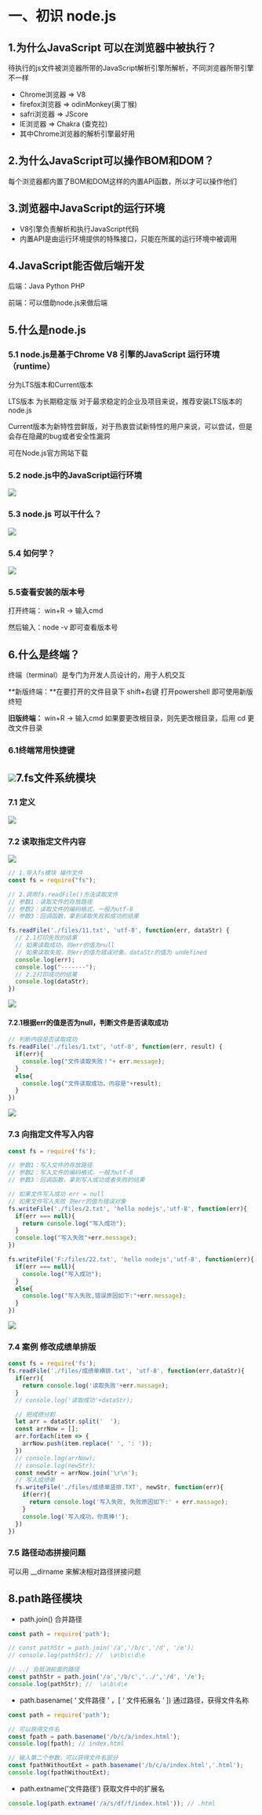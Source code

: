 # 一、初识 node.js

## 1.为什么JavaScript 可以在浏览器中被执行？

待执行的js文件被浏览器所带的JavaScript解析引擎所解析，不同浏览器所带引擎不一样

* Chrome浏览器  =>  V8
* firefox浏览器  =>  odinMonkey(奥丁猴)
* safri浏览器  =>  JScore
* IE浏览器  =>  Chakra (查克拉)
* 其中Chrome浏览器的解析引擎最好用

## 2.为什么JavaScript可以操作BOM和DOM？

每个浏览器都内置了BOM和DOM这样的内置API函数，所以才可以操作他们

## 3.浏览器中JavaScript的运行环境

* V8引擎负责解析和执行JavaScript代码
* 内置API是由运行环境提供的特殊接口，只能在所属的运行环境中被调用

## 4.JavaScript能否做后端开发

后端：Java  Python  PHP

前端：可以借助node.js来做后端

## 5.什么是node.js

### 5.1 node.js是基于Chrome V8 引擎的JavaScript 运行环境（runtime）

分为LTS版本和Current版本

LTS版本 为长期稳定版 对于最求稳定的企业及项目来说，推荐安装LTS版本的 node.js

Current版本为新特性尝鲜版，对于热衷尝试新特性的用户来说，可以尝试，但是会存在隐藏的bug或者安全性漏洞

可在Node.js官方网站下载

### 5.2 node.js中的JavaScript运行环境

![](img/node.js中js的运行环境.png)

### 5.3 node.js 可以干什么？

![](img/可以做什么？.png)

### 5.4 如何学？

![](img/怎么学？.png)

### 5.5查看安装的版本号

打开终端： win+R -> 输入cmd

然后输入：node -v    即可查看版本号

## 6.什么是终端？

终端（terminal）是专门为开发人员设计的，用于人机交互

**新版终端：**在要打开的文件目录下   shift+右键  打开powershell 即可使用新版终短

**旧版终端：** win+R -> 输入cmd  如果要更改根目录，则先更改根目录，后用 cd 更改文件目录

### 6.1终端常用快捷键

## ![](img/终端床用快捷键.png)7.fs文件系统模块

### 7.1 定义

![](img/fs文件系统模块.png)

### 7.2 读取指定文件内容

![](img/fs.readFile().png)

```js
// 1.导入fs模块 操作文件
const fs = require("fs");

// 2.调用fs.readFile()方法读取文件
// 参数1：读取文件的存放路径
// 参数2：读取文件的编码格式，一般为utf-8
// 参数3：回调函数，拿到读取失败和成功的结果

fs.readFile('./files/11.txt', 'utf-8', function(err, dataStr) {
  // 2.1打印失败的结果
  // 如果读取成功，则err的值为null
  // 如果读取失败，则err的值为错误对象，dataStr的值为 undefined
  console.log(err);
  console.log("-------");
  // 2.2打印成功的结果
  console.log(dataStr);
})
```

![](img/读取指定文件内容.PNG)

#### 7.2.1根据err的值是否为null，判断文件是否读取成功

```js
// 判断内容是否读取成功
fs.readFile('./files/1.txt', 'utf-8', function(err, result) {
  if(err){
    console.log("文件读取失败！"+ err.message);
  }
  else{
    console.log("文件读取成功，内容是"+result);
  }
})
```

![](img/判断内容是否读取成功.PNG)

### 7.3 向指定文件写入内容

```js
const fs = require('fs');

// 参数1：写入文件的存放路径
// 参数2：写入文件的编码格式，一般为utf-8
// 参数3：回调函数，拿到写入成功或者失败的结果

// 如果文件写入成功 err = null
// 如果文件写入失败 则err的值为错误对象
fs.writeFile('./files/2.txt', 'hello nodejs','utf-8', function(err){
  if(err === null){
    return console.log("写入成功");
  }
  console.log("写入失败"+err.message);
})

fs.writeFile('F:/files/22.txt', 'hello nodejs','utf-8', function(err){
  if(err === null){
    console.log("写入成功");
  }
  else{
    console.log("写入失败,错误原因如下:"+err.message);
  }
})
```

![](img/fs.write().PNG)

### 7.4 案例 修改成绩单排版

```js
const fs = require('fs');
fs.readFile('./files/成绩单横排.txt', 'utf-8', function(err,dataStr){
  if(err){
    return console.log('读取失败'+err.massage);
  }
  // console.log('读取成功'+dataStr);

  // 把成绩分割
  let arr = dataStr.split('  ');
  const arrNow = [];
  arr.forEach(item => {
    arrNow.push(item.replace(' ', ': '));
  })
  // console.log(arrNow);
  // console.log(newStr);
  const newStr = arrNow.join('\r\n');
  // 写入成绩单
  fs.writeFile('./files/成绩单竖排.TXT', newStr, function(err){
    if(err){
      return console.log('写入失败, 失败原因如下:' + err.massage);
    }
    console.log('写入成功，你真棒!');
  })
})
```

### 7.5 路径动态拼接问题

可以用 __dirname 来解决相对路径拼接问题

## 8.path路径模块

* path.join()  合并路径

```js
const path = require('path');

// const pathStr = path.join('/a','/b/c','/d', '/e');
// console.log(pathStr); //  \a\b\c\d\e

// ../ 会抵消前面的路径
const pathStr = path.join('/a','/b/c','../','/d', '/e');
console.log(pathStr); //  \a\b\d\e
```

* path.basename( ‘ 文件路径 ’ ，[ ‘ 文件拓展名 ’ ])  通过路径，获得文件名称

```js
const path = require('path');

// 可以获得文件名
const fpath = path.basename('/b/c/a/index.html');
console.log(fpath); // index.html

// 输入第二个参数，可以获得文件名部分
const fpathWithoutExt = path.basename('/b/c/a/index.html','.html');
console.log(fpathWithoutExt);
```

* path.extname('文件路径') 获取文件中的扩展名

```js
console.log(path.extname('/a/s/df/f/index.html')); // .html
```

